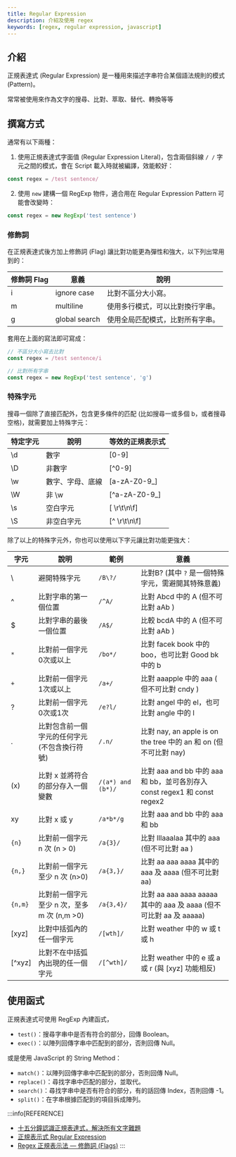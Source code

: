 ```yaml
---
title: Regular Expression
description: 介紹及使用 regex
keywords: [regex, regular expression, javascript]
---
```


## 介紹

正規表達式 (Regular Expression) 是一種用來描述字串符合某個語法規則的模式 (Pattern)。

常常被使用來作為文字的搜尋、比對、萃取、替代、轉換等等

## 撰寫方式

通常有以下兩種：

1. 使用正規表達式字面值 (Regular Expression Literal)，包含兩個斜線 `/ /` 字元之間的模式，會在 Script 載入時就被編譯，效能較好：

```javascript
const regex = /test sentence/
```

2. 使用 `new` 建構一個 RegExp 物件，適合用在 Regular Expression Pattern 可能會改變時：

```javascript
const regex = new RegExp('test sentence')
```

### 修飾詞

在正規表達式後方加上修飾詞 (Flag) 讓比對功能更為彈性和強大，以下列出常用到的：

修飾詞 Flag | 意義 | 說明
--- | --- | ---
i | ignore case | 比對不區分大小寫。
m |  multiline | 使用多行模式，可以比對換行字串。
g |  global search | 使用全局匹配模式，比對所有字串。

套用在上面的寫法即可寫成：

```javascript
// 不區分大小寫去比對
const regex = /test sentence/i

// 比對所有字串
const regex = new RegExp('test sentence', 'g')
```

### 特殊字元

搜尋一個除了直接匹配外，包含更多條件的匹配 (比如搜尋一或多個 b，或者搜尋空格)，就需要加上特殊字元：

特定字元 | 說明 | 等效的正規表示式
--- | --- | ---
\d | 數字 | [0-9]
\D | 非數字 | [^0-9]
\w | 數字、字母、底線 | [a-zA-Z0-9_]
\W | 非 \w | [^a-zA-Z0-9_]
\s | 空白字元 | [ \r\t\n\f]
\S | 非空白字元 | [^ \r\t\n\f]

除了以上的特殊字元外，你也可以使用以下字元讓比對功能更強大：

字元 | 說明 | 範例 | 意義
--- | --- | -------- | ---
\ | 避開特殊字元 | `/B\?/` | 比對B? (其中 `?` 是一個特殊字元，需避開其特殊意義)
^ | 比對字串的第一個位置 | `/^A/` | 比對 Abcd 中的 A (但不可比對 aAb )
$ | 比對字串的最後一個位置 | `/A$/` | 比較 bcdA 中的 A (但不可比對 aAb )
`*` | 比對前一個字元0次或以上 | `/bo*/` | 比對 facek book 中的 boo，也可比對 Good bk 中的 b
`+` | 比對前一個字元1次或以上 | `/a+/` | 比對 aaapple 中的 aaa ( 但不可比對 cndy )
? | 比對前一個字元0次或1次 | `/e?l/` | 比對 angel 中的 el，也可比對 angle 中的 l
. | 比對包含前一個字元的任何字元(不包含換行符號) | `/.n/` | 比對 nay, an apple is on the tree 中的 an 和 on (但不可比對 nay)
(x) | 比對 x 並將符合的部分存入一個變數 | `/(a*) and (b*)/` | 比對 aaa and bb 中的 aaa 和 bb，並可各別存入 const regex1 和 const regex2
xy | 比對 x 或 y | `/a*b*/g`  | 比對 aaa and bb 中的 aaa 和 bb
`{n}` | 比對前一個字元 n 次 (n > 0) | `/a{3}/` | 比對 lllaaalaa 其中的 aaa (但不可比對 aa )
`{n,}` | 比對前一個字元至少 n 次 (n>0) | `/a{3,}/` | 比對 aa aaa aaaa 其中的 aaa 及 aaaa (但不可比對 aa)
`{n,m}` | 比對前一個字元至少 n 次，至多 m 次 (n,m >0) | `/a{3,4}/` | 比對 aa aaa aaaa aaaaa 其中的 aaa 及 aaaa (但不可比對 aa 及 aaaaa)
[xyz] | 比對中括弧內的任一個字元 | `/[wth]/` | 比對 weather 中的 w 或 t 或 h
[^xyz] | 比對不在中括弧內出現的任一個字元 | `/[^wth]/` | 比對 weather 中的 e 或 a 或 r (與 [xyz] 功能相反)

## 使用函式

正規表達式可使用 RegExp 內建函式，

* `test()`：搜尋字串中是否有符合的部分，回傳 Boolean。
* `exec()`：以陣列回傳字串中匹配到的部分，否則回傳 Null。

或是使用 JavaScript 的 String Method：

* `match()`：以陣列回傳字串中匹配到的部分，否則回傳 Null。
* `replace()`：尋找字串中匹配的部分，並取代。
* `search()`：尋找字串中是否有符合的部分，有的話回傳 Index，否則回傳 -1。
* `split()`：在字串根據匹配到的項目拆成陣列。

:::info[REFERENCE]
* [十五分鐘認識正規表達式，解決所有文字難題](https://5xruby.tw/posts/15min-regular-expression)
* [正規表示式 Regular Expression](https://blog.poychang.net/note-regular-expression/)
* [Regex 正規表示法 — 修飾詞 (Flags)](https://www.fooish.com/regex-regular-expression/flags.html)
:::